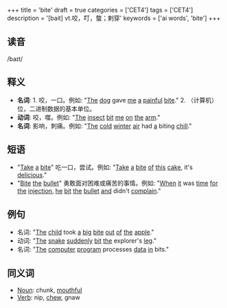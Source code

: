 +++
title = 'bite'
draft = true
categories = ['CET4']
tags = ['CET4']
description = '[bait] vt.咬，叮，螫；剌穿'
keywords = ['ai words', 'bite']
+++

## 读音
/baɪt/

## 释义
- **名词**: 1. 咬，一口。例如: "[The](/post/the/) [dog](/post/dog/) gave [me](/post/me/) [a](/post/a/) [painful](/post/painful/) [bite](/post/bite/)." 2. （计算机）位，二进制数据的基本单位。
- **动词**: 咬，噬。例如: "[The](/post/the/) [insect](/post/insect/) [bit](/post/bit/) [me](/post/me/) [on](/post/on/) [the](/post/the/) [arm](/post/arm/)."
- **名词**: 影响，刺痛。例如: "[The](/post/the/) [cold](/post/cold/) [winter](/post/winter/) [air](/post/air/) had [a](/post/a/) biting [chill](/post/chill/)."

## 短语
- "[Take](/post/take/) [a](/post/a/) [bite](/post/bite/)" 吃一口，尝试。例如: "[Take](/post/take/) [a](/post/a/) [bite](/post/bite/) [of](/post/of/) [this](/post/this/) [cake](/post/cake/), it's [delicious](/post/delicious/)."
- "[Bite](/post/bite/) [the](/post/the/) [bullet](/post/bullet/)" 勇敢面对困难或痛苦的事情。例如: "[When](/post/when/) [it](/post/it/) was [time](/post/time/) [for](/post/for/) [the](/post/the/) [injection](/post/injection/), [he](/post/he/) [bit](/post/bit/) [the](/post/the/) [bullet](/post/bullet/) [and](/post/and/) didn't [complain](/post/complain/)."

## 例句
- 名词: "[The](/post/the/) [child](/post/child/) took [a](/post/a/) [big](/post/big/) [bite](/post/bite/) [out](/post/out/) [of](/post/of/) [the](/post/the/) [apple](/post/apple/)."
- 动词: "[The](/post/the/) [snake](/post/snake/) [suddenly](/post/suddenly/) [bit](/post/bit/) [the](/post/the/) explorer's [leg](/post/leg/)."
- 名词: "[The](/post/the/) [computer](/post/computer/) [program](/post/program/) processes [data](/post/data/) [in](/post/in/) bits."

## 同义词
- [Noun](/post/noun/): chunk, [mouthful](/post/mouthful/)
- [Verb](/post/verb/): nip, [chew](/post/chew/), gnaw
